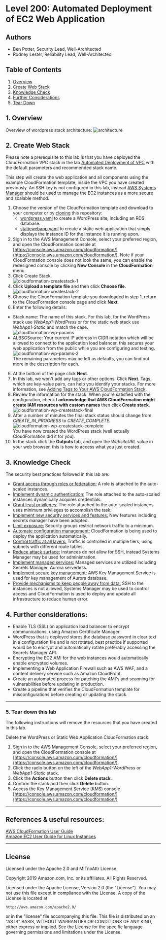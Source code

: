 ﻿# Level 200: Automated Deployment of EC2 Web Application

## Authors
- Ben Potter, Security Lead, Well-Architected
- Rodney Lester, Reliability Lead, Well-Architected

## Table of Contents
1. [Overview](#overview)
2. [Create Web Stack](#create_web_stack)
3. [Knowledge Check](#knowledge_check)
4. [Further Considerations](#further_considerations)
5. [Tear Down](#tear_down)

## 1. Overview <a name="overview"></a>
Overview of wordpress stack architecture:
![architecture](Images/architecture.png)

## 2. Create Web Stack <a name="create_web_stack"></a>
Please note a prerequisite to this lab is that you have deployed the CloudFormation VPC stack in the lab [Automated Deployment of VPC](../200_Automated_Deployment_of_VPC/README.md) with the default parameters and recommended stack name.
  
This step will create the web application and all components using the example CloudFormation template, inside the VPC you have created previously. An SSH key is not configured in this lab, instead [AWS Systems Manager](https://docs.aws.amazon.com/systems-manager/latest/userguide/what-is-systems-manager.html) should be used to manage the EC2 instances as a more secure and scalable method.

1. Choose the version of the CloudFormation template and download to your computer or by [cloning](https://help.github.com/en/articles/cloning-a-repository) this repository:
   * [wordpress.yaml](https://raw.githubusercontent.com/awslabs/aws-well-architected-labs/master/Security/200_Automated_Deployment_of_EC2_Web_Application/Code/wordpress.yaml) to create a WordPress site, including an RDS database.
   * [staticwebapp.yaml](https://raw.githubusercontent.com/awslabs/aws-well-architected-labs/master/Security/200_Automated_Deployment_of_EC2_Web_Application/Code/staticwebapp.yaml) to create a static web application that simply displays the instance ID for the instance it is running upon.
2. Sign in to the AWS Management Console, select your preferred region, and open the CloudFormation console at [https://console.aws.amazon.com/cloudformation/](https://console.aws.amazon.com/cloudformation/). Note if your CloudFormation console does not look the same, you can enable the redesigned console by clicking **New Console** in the **CloudFormation** menu.
3. Click Create Stack.  
![cloudformation-createstack-1](Images/cloudformation-createstack-1.png)  
4. Click **Upload a template file** and then click **Choose file**.  
![cloudformation-createstack-2](Images/cloudformation-createstack-2.png)  
5. Choose the CloudFormation template you downloaded in step 1, return to the CloudFormation console page and click **Next**.
5. Enter the following details:
  * Stack name: The name of this stack. For this lab, for the WordPress stack use *WebApp1-WordPress* or for the static web stack use *WebApp1-Static* and match the case.  
  ![cloudformation-wp-params](Images/cloudformation-wp-params.png)  
  * ALBSGSource: Your current IP address in CIDR notation which will be allowed to connect to the application load balancer, this secures your web application from the public while you are configuring and testing.  
  ![cloudformation-wp-params-2](Images/cloudformation-wp-params-2.png)  
  The remaining parameters may be left as defaults, you can find out more in the description for each.  
6. At the bottom of the page click **Next**.
7. In this lab, we won't add any tags or other options. Click **Next**. Tags, which are key-value pairs, can help you identify your stacks. For more information, see [Adding Tags to Your AWS CloudFormation Stack](http://docs.aws.amazon.com/AWSCloudFormation/latest/UserGuide//cfn-console-add-tags.html).
8. Review the information for the stack. When you're satisfied with the configuration, check **I acknowledge that AWS CloudFormation might create IAM resources with custom names** then click **Create stack**.  
![cloudformation-wp-createstack-final](Images/cloudformation-wp-createstack-final.png)  
9. After a number of minutes the final stack status should change from *CREATE_IN_PROGRESS* to *CREATE_COMPLETE*.  
 ![cloudformation-wp-createstack-complete](Images/cloudformation-wp-createstack-complete.png)  
You have now created the WordPress stack (well actually CloudFormation did it for you).  
10. In the stack click the **Outputs** tab, and open the *WebsiteURL* value in your web browser, this is how to access what you just created.

## 3. Knowledge Check <a name="knowledge_check"></a>
The security best practices followed in this lab are: <a name="best_practices"></a>

* [Grant access through roles or federation:](https://wa.aws.amazon.com/wat.question.SEC_3.en.html) A role is attached to the auto-scaled instances.
* [Implement dynamic authentication:](https://wa.aws.amazon.com/wat.question.SEC_3.en.html) The role attached to the auto-scaled instances dynamically acquires credentials.
* [Grant least privileges:](https://wa.aws.amazon.com/wat.question.SEC_3.en.html) The role attached to the auto-scaled instances uses minimum privileges to accomplish the task.
* [Implement new security services and features:](https://wa.aws.amazon.com/wat.question.SEC_5.en.html) New features including secrets manager have been adopted.
* [Limit exposure:](https://wa.aws.amazon.com/wat.question.SEC_6.en.html) Security groups restrict network traffic to a minimum.
* [Automate configuration management:](https://wa.aws.amazon.com/wat.question.SEC_6.en.html) CloudFormation is being used to deploy the application automatically.
* [Control traffic at all layers:](https://wa.aws.amazon.com/wat.question.SEC_6.en.html) Traffic is controlled in multiple tiers, using subnets with different route tables.
* [Reduce attack surface:](https://wa.aws.amazon.com/wat.question.SEC_7.en.html) Instances do not allow for SSH, instead Systems Manager may be used for administration.
* [Implement managed services:](https://wa.aws.amazon.com/wat.question.SEC_7.en.html) Managed services are utilized including Secrets Manager, Aurora serverless.
* [Implement secure key management:](https://wa.aws.amazon.com/wat.question.SEC_9.en.html) AWS Key Management Service is used for key management of Aurora database.
* [Provide mechanisms to keep people away from data:](https://wa.aws.amazon.com/wat.question.SEC_9.en.html) SSH to the instances is not allowed, Systems Manager may be used to control access and CloudFormation is used to deploy and update all infrastructure to reduce human error.

## 4. Further considerations: <a name="further_considerations"></a>
* Enable TLS (SSL) on application load balancer to encrypt communications, using Amazon Certificate Manager.
* WordPress that is deployed stores the database password in clear text in a configuration file and is not rotated, best practice if supported would be to encrypt and automatically rotate preferably accessing the Secrets Manager API.
* Encrypting the EC2 AMI for the web instances would automatically enable encrypted volumes.
* Implementing a Web Application Firewall such as AWS WAF, and a content delivery service such as Amazon CloudFront.
* Create an automated process for patching the AMI's and scanning for vulnerabilities before updating in production.
* Create a pipeline that verifies the CloudFormation template for misconfigurations before creating or updating the stack.

***

### 5. Tear down this lab <a name="tear_down"></a>
The following instructions will remove the resources that you have created in this lab.

Delete the WordPress or Static Web Application CloudFormation stack:

1. Sign in to the AWS Management Console, select your preferred region, and open the CloudFormation console at [https://console.aws.amazon.com/cloudformation/](https://console.aws.amazon.com/cloudformation/).
2. Click the radio button on the left of the *WebApp1-WordPress* or *WebApp1-Static* stack.
3. Click the **Actions** button then click **Delete stack**.
4. Confirm the stack and then click **Delete** button.
5. Access the Key Management Service (KMS) console [https://console.aws.amazon.com/cloudformation/](https://console.aws.amazon.com/cloudformation/)

***

## References & useful resources:
[AWS CloudFormation User Guide](https://docs.aws.amazon.com/AWSCloudFormation/latest/UserGuide/Welcome.html)  
[Amazon EC2 User Guide for Linux Instances](https://docs.aws.amazon.com/AWSEC2/latest/UserGuide/concepts.html)

***

## License
Licensed under the Apache 2.0 and MITnoAttr License. 

Copyright 2019 Amazon.com, Inc. or its affiliates. All Rights Reserved.

Licensed under the Apache License, Version 2.0 (the "License"). You may not use this file except in compliance with the License. A copy of the License is located at

    http://aws.amazon.com/apache2.0/

or in the "license" file accompanying this file. This file is distributed on an "AS IS" BASIS, WITHOUT WARRANTIES OR CONDITIONS OF ANY KIND, either express or implied. See the License for the specific language governing permissions and limitations under the License.
